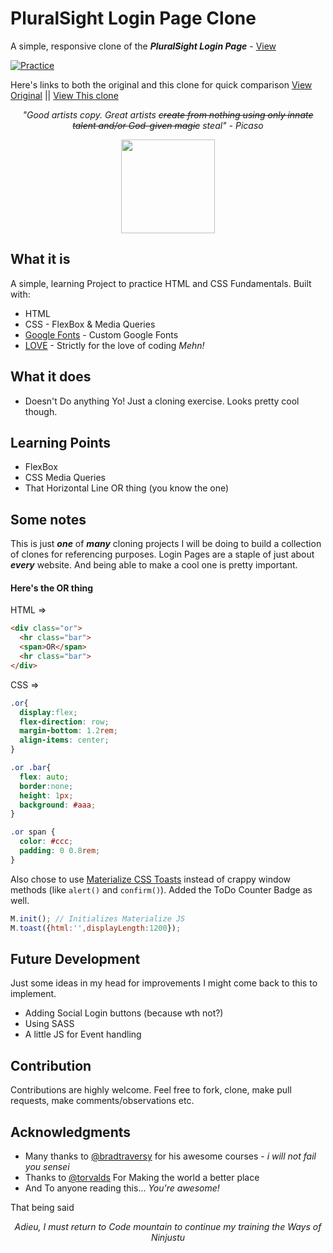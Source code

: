 # PluralSight Login Page Clone
A simple, responsive clone of the **_PluralSight Login Page_** - [View](https://bankole2000.github.io/psloginclone/)

[![Practice](https://img.shields.io/badge/Practice-CSS-blue.svg)](https://bankole2000.github.io/psloginclone/)

Here's links to both the original and this clone for quick comparison
[View Original](https://app.pluralsight.com/id?redirectTo=%2Fid%2Fdashboard) || [View This clone](https://bankole2000.github.io/psloginclone/)

_<p align="center">"Good artists copy. Great artists ~~create from nothing using only innate talent and/or God-given magic~~ steal" - Picaso_</p>

<div align="center" style="text-align:center; margin:auto;">
<img align="center" src="https://i.imgur.com/EgCvXyK.png" width="150"/>
</div>

## What it is
A simple, learning Project to practice HTML and CSS Fundamentals. Built with:
* HTML
* CSS - FlexBox & Media Queries
* [Google Fonts](https://fonts.google.com/) - Custom Google Fonts
* [LOVE](https://www.wikihow.com/Love-Programming) - Strictly for the love of coding _Mehn!_

## What it does

* Doesn't Do anything Yo! Just a cloning exercise. Looks pretty cool though.

## Learning Points
* FlexBox
* CSS Media Queries
* That Horizontal Line OR thing (you know the one)

## Some notes
This is just ___one___ of ___many___ cloning projects I will be doing to build a collection of clones for referencing purposes.
Login Pages are a staple of just about ___every___ website. And being able to make a cool one is pretty important. 
#### Here's the OR thing
HTML => 
```html
<div class="or">
  <hr class="bar">
  <span>OR</span>
  <hr class="bar">
</div>
```
CSS =>
```css
.or{
  display:flex;
  flex-direction: row;
  margin-bottom: 1.2rem;
  align-items: center;
}

.or .bar{
  flex: auto;
  border:none;
  height: 1px;
  background: #aaa;
}

.or span {
  color: #ccc;
  padding: 0 0.8rem;
}
``` 

Also chose to use [Materialize CSS Toasts](https://materializecss.com/toasts.html) instead of crappy window methods (like `alert()` and `confirm()`). Added the ToDo Counter Badge as well.
```javascript
M.init(); // Initializes Materialize JS
M.toast({html:'',displayLength:1200});
```
## Future Development
  Just some ideas in my head for improvements I might come back to this to implement.
* Adding Social Login buttons (because wth not?)
* Using SASS
* A little JS for Event handling

## Contribution
Contributions are highly welcome. Feel free to fork, clone, make pull requests, make comments/observations etc.

## Acknowledgments

* Many thanks to [@bradtraversy](https://github.com/bradtraversy) for his awesome courses - _i will not fail you sensei_
* Thanks to [@torvalds](https://github.com/torvalds) For Making the world a better place
* And To anyone reading this... _You're awesome!_

That being said
_<p align="center">Adieu, I must return to Code mountain to continue my training the Ways of  Ninjustu</p>_